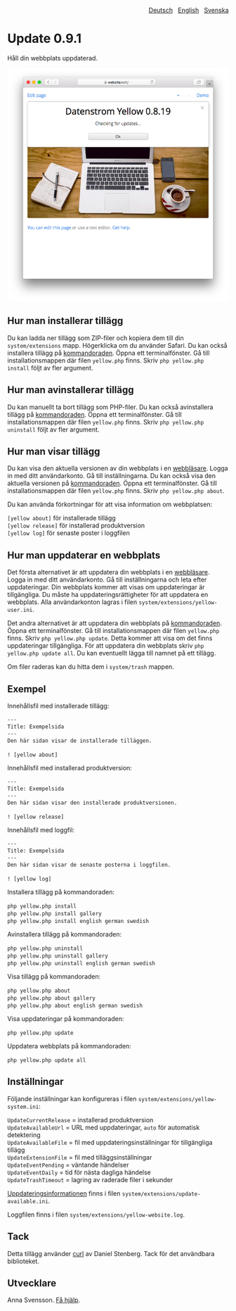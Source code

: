 <p align="right"><a href="README-de.md">Deutsch</a> &nbsp; <a href="README.md">English</a> &nbsp; <a href="README-sv.md">Svenska</a></p>

# Update 0.9.1

Håll din webbplats uppdaterad.

<p align="center"><img src="SCREENSHOT.png" alt="Skärmdump"></p>

## Hur man installerar tillägg

Du kan ladda ner tillägg som ZIP-filer och kopiera dem till din `system/extensions` mapp. Högerklicka om du använder Safari. Du kan också installera tillägg på [kommandoraden](https://github.com/annaesvensson/yellow-core/tree/main/README-sv.md). Öppna ett terminalfönster. Gå till installationsmappen där filen `yellow.php` finns. Skriv `php yellow.php install` följt av fler argument.

## Hur man avinstallerar tillägg

Du kan manuellt ta bort tillägg som PHP-filer. Du kan också avinstallera tillägg på [kommandoraden](https://github.com/annaesvensson/yellow-core/tree/main/README-sv.md). Öppna ett terminalfönster. Gå till installationsmappen där filen `yellow.php` finns. Skriv `php yellow.php uninstall` följt av fler argument.

## Hur man visar tillägg

Du kan visa den aktuella versionen av din webbplats i en [webbläsare](https://github.com/annaesvensson/yellow-edit/tree/main/README-sv.md). Logga in med ditt användarkonto. Gå till inställningarna. Du kan också visa den aktuella versionen på [kommandoraden](https://github.com/annaesvensson/yellow-core/tree/main/README-sv.md). Öppna ett terminalfönster. Gå till installationsmappen där filen `yellow.php` finns. Skriv `php yellow.php about`.

Du kan använda förkortningar för att visa information om webbplatsen:

`[yellow about]` för installerade tillägg  
`[yellow release]` för installerad produktversion  
`[yellow log]` för senaste poster i loggfilen  

## Hur man uppdaterar en webbplats

Det första alternativet är att uppdatera din webbplats i en [webbläsare](https://github.com/annaesvensson/yellow-edit/tree/main/README-sv.md). Logga in med ditt användarkonto. Gå till inställningarna och leta efter uppdateringar. Din webbplats kommer att visas om uppdateringar är tillgängliga. Du måste ha uppdateringsrättigheter för att uppdatera en webbplats. Alla användarkonton lagras i filen `system/extensions/yellow-user.ini`.

Det andra alternativet är att uppdatera din webbplats på [kommandoraden](https://github.com/annaesvensson/yellow-core/tree/main/README-sv.md). Öppna ett terminalfönster. Gå till installationsmappen där filen `yellow.php` finns. Skriv `php yellow.php update`. Detta kommer att visa om det finns uppdateringar tillgängliga. För att uppdatera din webbplats skriv `php yellow.php update all`. Du kan eventuellt lägga till namnet på ett tillägg.

Om filer raderas kan du hitta dem i `system/trash` mappen. 

## Exempel

Innehållsfil med installerade tillägg:

    ---
    Title: Exempelsida
    ---
    Den här sidan visar de installerade tilläggen.

    ! [yellow about]

Innehållsfil med installerad produktversion:

    ---
    Title: Exempelsida
    ---
    Den här sidan visar den installerade produktversionen.

    ! [yellow release]

Innehållsfil med loggfil:

    ---
    Title: Exempelsida
    ---
    Den här sidan visar de senaste posterna i loggfilen.

    ! [yellow log]

Installera tillägg på kommandoraden:

`php yellow.php install`  
`php yellow.php install gallery`  
`php yellow.php install english german swedish`  

Avinstallera tillägg på kommandoraden:

`php yellow.php uninstall`  
`php yellow.php uninstall gallery`  
`php yellow.php uninstall english german swedish`  

Visa tillägg på kommandoraden:
 
`php yellow.php about`  
`php yellow.php about gallery`  
`php yellow.php about english german swedish`  

Visa uppdateringar på kommandoraden:
 
`php yellow.php update`  

Uppdatera webbplats på kommandoraden:
 
`php yellow.php update all`  

## Inställningar

Följande inställningar kan konfigureras i filen `system/extensions/yellow-system.ini`:

`UpdateCurrentRelease` = installerad produktversion  
`UpdateAvailableUrl` = URL med uppdateringar, `auto` för automatisk detektering  
`UpdateAvailableFile` = fil med uppdateringsinställningar för tillgängliga tillägg  
`UpdateExtensionFile` = fil med tilläggsinställningar  
`UpdateEventPending` = väntande händelser  
`UpdateEventDaily` = tid för nästa dagliga händelse  
`UpdateTrashTimeout` = lagring av raderade filer i sekunder  

[Uppdateringsinformationen](https://raw.githubusercontent.com/datenstrom/yellow/main/system/extensions/update-available.ini) finns i filen `system/extensions/update-available.ini`.

Loggfilen finns i filen `system/extensions/yellow-website.log`.

## Tack

Detta tillägg använder [curl](https://github.com/curl/curl) av Daniel Stenberg. Tack för det användbara biblioteket.

## Utvecklare

Anna Svensson. [Få hjälp](https://datenstrom.se/sv/yellow/help/).
